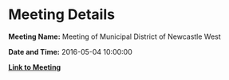 # Meeting Details

**Meeting Name:** Meeting of Municipal District of Newcastle West

**Date and Time:** 2016-05-04 10:00:00

**[Link to Meeting](https://www.limerick.ie/council/whats-on/meeting-municipal-district-newcastle-west-7)**
